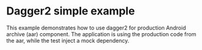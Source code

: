 # Dagger2 simple example
This example demonstrates how to use dagger2 for production Android archive (aar) component. The application is using the production code from the aar, while the test inject a mock dependency.
